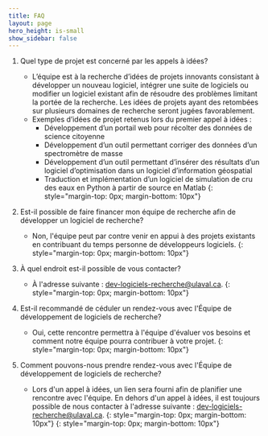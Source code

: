 ```yaml
---
title: FAQ
layout: page
hero_height: is-small
show_sidebar: false
---
```



1. Quel type de projet est concerné par les appels à idées?
    - L’équipe est à la recherche d’idées de projets innovants consistant à développer un nouveau logiciel,
    intégrer une suite de logiciels ou modifier un logiciel existant afin de résoudre des problèmes limitant la portée de la recherche.
    Les idées de projets ayant des retombées sur plusieurs domaines de recherche seront jugées favorablement.
    - Exemples d’idées de projet retenus lors du premier appel à idées : 
        - Développement d’un portail web pour récolter des données de science citoyenne 
        - Développement d’un outil permettant corriger des données d’un spectromètre de masse 
        - Développement d’un outil permettant d’insérer des résultats d’un logiciel d’optimisation dans un logiciel d’information géospatial 
        - Traduction et implémentation d’un logiciel de simulation de cru des eaux en Python à partir de source en Matlab 
      {: style="margin-top: 0px; margin-bottom: 10px"}

1. Est-il possible de faire financer mon équipe de recherche afin de développer un logiciel de recherche?
   - Non, l'équipe peut par contre venir en appui à des projets existants en contribuant du temps personne de développeurs logiciels.
    {: style="margin-top: 0px; margin-bottom: 10px"}

1. À quel endroit est-il possible de vous contacter?
    - À l'adresse suivante : [dev-logiciels-recherche@ulaval.ca](dev-logiciels-recherche@ulaval.ca).
    {: style="margin-top: 0px; margin-bottom: 10px"}

1. Est-il recommandé de céduler un rendez-vous avec l'Équipe de développement de logiciels de recherche?
    - Oui, cette rencontre permettra à l'équipe d'évaluer vos besoins et comment notre équipe pourra contribuer à votre projet.
    {: style="margin-top: 0px; margin-bottom: 10px"}

1. Comment pouvons-nous prendre rendez-vous avec l'Équipe de développement de logiciels de recherche? 
    - Lors d'un appel à idées, un lien sera fourni afin de planifier une rencontre avec l'équipe. En dehors d'un appel à idées, il est toujours possible de nous contacter à l'adresse suivante : [dev-logiciels-recherche@ulaval.ca](dev-logiciels-recherche@ulaval.ca).
    {: style="margin-top: 0px; margin-bottom: 10px"}
{: style="margin-top: 0px; margin-bottom: 10px"}
